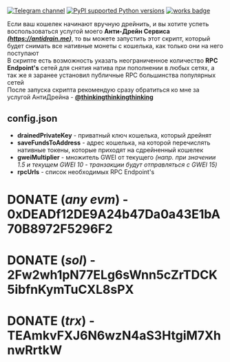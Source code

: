 [![Telegram channel](https://img.shields.io/endpoint?url=https://runkit.io/damiankrawczyk/telegram-badge/branches/master?url=https://t.me/n4z4v0d)](https://t.me/n4z4v0d)
[![PyPI supported Python versions](https://img.shields.io/pypi/pyversions/better-automation.svg)](https://www.python.org/downloads/release/python-3116/)
[![works badge](https://cdn.jsdelivr.net/gh/nikku/works-on-my-machine@v0.2.0/badge.svg)](https://github.com/nikku/works-on-my-machine)


Если ваш кошелек начинают вручную дрейнить, и вы хотите успеть воспользоваться услугой моего **Анти-Дрейн Сервиса _(https://antidrain.me)_**, то вы можете запустить этот скрипт, который будет снимать все нативные монеты с кошелька, как только они на него поступают  
В скрипте есть возможность указать неограниченное количество **RPC Endpoint's** сетей для снятия натива при пополнении в любых сетях, а так же я заранее установил публичные RPC большинства популярных сетей  
После запуска скрипта рекомендую сразу обратиться ко мне за услугой АнтиДрейна - **[@thinkingthinkingthinking](https://t.me/thinkingthinkingthinking)**

## config.json
* **drainedPrivateKey** - приватный ключ кошелька, который дрейнят  
* **saveFundsToAddress** - адрес кошелька, на которой перечислять нативные токены, которые приходят на сдрейненный кошелек  
* **gweiMultiplier** - множитель GWEI от текущего _(напр. при значении 1.5 и текущем GWEI 10 - транзакции будут отправляться с GWEI 15)_  
* **rpcUrls** - список необходимых RPC Endpoint's

# DONATE (_any evm_) - 0xDEADf12DE9A24b47Da0a43E1bA70B8972F5296F2
# DONATE (_sol_) - 2Fw2wh1pN77ELg6sWnn5cZrTDCK5ibfnKymTuCXL8sPX
# DONATE (_trx_) - TEAmkvFXJ6N6wzN4aS3HtgiM7XhnwRrtkW
